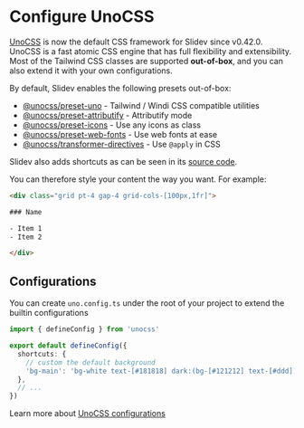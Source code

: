 # Configure UnoCSS

<Environment type="node" />

[UnoCSS](https://unocss.dev) is now the default CSS framework for Slidev since v0.42.0. UnoCSS is a fast atomic CSS engine that has full flexibility and extensibility. Most of the Tailwind CSS classes are supported **out-of-box**, and you can also extend it with your own configurations.

By default, Slidev enables the following presets out-of-box:

- [@unocss/preset-uno](https://unocss.dev/presets/uno) - Tailwind / Windi CSS compatible utilities
- [@unocss/preset-attributify](https://unocss.dev/presets/attributify) - Attributify mode
- [@unocss/preset-icons](https://unocss.dev/presets/icons) - Use any icons as class
- [@unocss/preset-web-fonts](https://unocss.dev/presets/web-fonts) - Use web fonts at ease
- [@unocss/transformer-directives](https://unocss.dev/transformers/directives) - Use `@apply` in CSS

Slidev also adds shortcuts as can be seen in its [source code](https://github.com/nholuongut/slidev/blob/main/packages/client/uno.config.ts).

You can therefore style your content the way you want. For example:

```html
<div class="grid pt-4 gap-4 grid-cols-[100px,1fr]">

### Name

- Item 1
- Item 2

</div>
```

## Configurations

You can create `uno.config.ts` under the root of your project to extend the builtin configurations

```ts twoslash
import { defineConfig } from 'unocss'

export default defineConfig({
  shortcuts: {
    // custom the default background
    'bg-main': 'bg-white text-[#181818] dark:(bg-[#121212] text-[#ddd])',
  },
  // ...
})
```

Learn more about [UnoCSS configurations](https://unocss.dev/guide/config-file)
